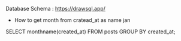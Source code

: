 Database Schema :  https://drawsql.app/


* How to get month from cratead_at as name jan

 SELECT monthname(created_at) FROM posts GROUP BY created_at;